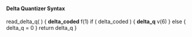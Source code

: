 #### Delta Quantizer Syntax

<div class="syntax">
read_delta_q( ) {
    <b>delta_coded</b>                                                       f(1)
    if ( delta_coded ) {
        <b>delta_q</b>                                                       v(6)
    } else {
        delta_q = 0
    }
    return delta_q
}

</div>
